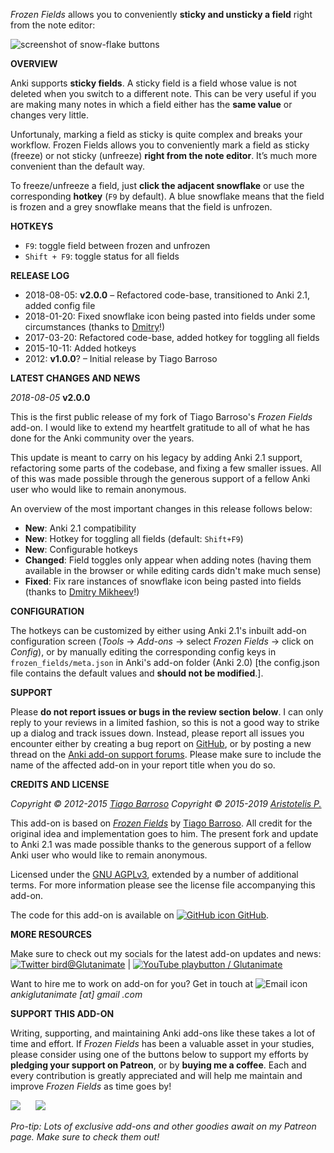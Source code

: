 
*Frozen Fields* allows you to conveniently **sticky and unsticky a field** right from the note editor:

![screenshot of snow-flake buttons](https://raw.githubusercontent.com/glutanimate/frozen-fields/master/screenshots/screenshot.png)

**OVERVIEW**

Anki supports **sticky fields**. A sticky field is a field whose value is not deleted when you switch to a different note. This can be very useful if you are making many notes in which a field either has the **same value** or changes very little.

Unfortunaly, marking a field as sticky is quite complex and breaks your workflow. Frozen Fields allows you to conveniently mark a field as sticky (freeze) or not sticky (unfreeze) **right from the note editor**. It’s much more convenient than the default way. 

To freeze/unfreeze a field, just **click the adjacent snowflake** or use the corresponding **hotkey** (`F9` by default). A blue snowflake means that the field is frozen and a grey snowflake means that the field is unfrozen.

**HOTKEYS**

- `F9`: toggle field between frozen and unfrozen
- `Shift + F9`: toggle status for all fields

**RELEASE LOG**

- 2018-08-05: **v2.0.0** – Refactored code-base, transitioned to Anki 2.1, added config file
- 2018-01-20: Fixed snowflake icon being pasted into fields under some circumstances (thanks to [Dmitry](https://github.com/ankitest/)!)
- 2017-03-20: Refactored code-base, added hotkey for toggling all fields
- 2015-10-11: Added hotkeys
- 2012: **v1.0.0**? – Initial release by Tiago Barroso

**LATEST CHANGES AND NEWS**

*2018-08-05* **v2.0.0**

This is the first public release of my fork of Tiago Barroso's *Frozen Fields* add-on. I would like to extend my heartfelt gratitude to all of what he has done for the Anki community over the years.

This update is meant to carry on his legacy by adding Anki 2.1 support, refactoring some parts of the codebase, and fixing a few smaller issues. All of this was made possible through the generous support of a fellow Anki user who would like to remain anonymous.

An overview of the most important changes in this release follows below:

- **New**: Anki 2.1 compatibility
- **New**: Hotkey for toggling all fields (default: `Shift+F9`)
- **New**: Configurable hotkeys
- **Changed**: Field toggles only appear when adding notes (having them available in the browser or while editing cards didn't make much sense)
- **Fixed**: Fix rare instances of snowflake icon being pasted into fields (thanks to [Dmitry Mikheev](https://github.com/ankitest/)!)

**CONFIGURATION**

The hotkeys can be customized by either using Anki 2.1's inbuilt add-on configuration screen (*Tools* → *Add-ons* → select *Frozen Fields* → click on *Config*), or by manually editing the corresponding config keys in `frozen_fields/meta.json` in Anki's add-on folder (Anki 2.0) [the config.json file contains the default values and **should not be modified**.].

**SUPPORT**

Please **do not report issues or bugs in the review section below**. I can only reply to your reviews in a limited fashion, so this is not a good way to strike up a dialog and track issues down. Instead, please report all issues you encounter either by creating a bug report on [GitHub](https://github.com/glutanimate/frozen-fields/issues), or by posting a new thread on the [Anki add-on support forums](https://anki.tenderapp.com/discussions/add-ons). Please make sure to include the name of the affected add-on in your report title when you do so.

**CREDITS AND LICENSE**

*Copyright © 2012-2015 [Tiago Barroso](https://github.com/tmbb)*
*Copyright © 2015-2019 [Aristotelis P.](https://glutanimate.com/)*

This add-on is based on [*Frozen Fields*](https://github.com/tmbb/FrozenFields) by [Tiago Barroso](https://github.com/tmbb). All credit for the original idea and implementation goes to him. The present fork and update to Anki 2.1 was made possible thanks to the generous support of a fellow Anki user who would like to remain anonymous.

Licensed under the [GNU AGPLv3](https://www.gnu.org/licenses/agpl.html), extended by a number of additional terms. For more information please see the license file accompanying this add-on.

The code for this add-on is available on [![GitHub icon](https://glutanimate.com/logos/github.svg) GitHub](https://github.com/glutanimate/frozen-fields).

**MORE RESOURCES**

Make sure to check out my socials for the latest add-on updates and news: [![Twitter bird](https://glutanimate.com/logos/twitter.svg)@Glutanimate](https://twitter.com/glutanimate)  |  [![YouTube playbutton](https://glutanimate.com/logos/youtube.svg) / Glutanimate](https://www.youtube.com/c/glutanimate)

Want to hire me to work on add-on for you? Get in touch at ![Email icon](https://glutanimate.com/logos/email.svg) <em>ankiglutanimate [αt] gmail .com</em>

**SUPPORT THIS ADD-ON**

Writing, supporting, and maintaining Anki add-ons like these takes a lot of time and effort. If *Frozen Fields* has been a valuable asset in your studies, please consider using one of the buttons below to support my efforts by **pledging your support on Patreon**, or by **buying me a coffee**. Each and every contribution is greatly appreciated and will help me maintain and improve *Frozen Fields* as time goes by!

[![](https://glutanimate.com/logos/patreon_button.svg)](https://www.patreon.com/glutanimate "Support me on Patreon 😄") &nbsp;&nbsp;&nbsp;&nbsp; [![](https://glutanimate.com/logos/kofi_button.svg)](https://ko-fi.com/X8X0L4YV "Buy me a coffee 😊")

*Pro-tip: Lots of exclusive add-ons and other goodies await on my Patreon page. Make sure to check them out!*
